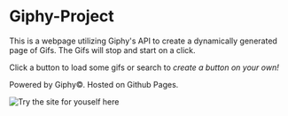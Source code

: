 # Giphy-Project
This is a webpage utilizing Giphy's API to create a dynamically generated page of Gifs.
The Gifs will stop and start on a click.

Click a button to load some gifs or search to _create a button on your own!_

Powered by Giphy©. Hosted on Github Pages.

![Try the site for youself here](https://thorleye.github.io/Giphy-Project/)
